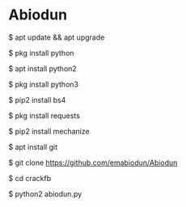 # Abiodun



$ apt update && apt upgrade

$ pkg install python

$ apt install python2

$ pkg install python3

$ pip2 install bs4

$ pkg install requests

$ pip2 install mechanize

$ apt install git

$ git clone https://github.com/emabiodun/Abiodun

$ cd crackfb

$ python2 abiodun.py

